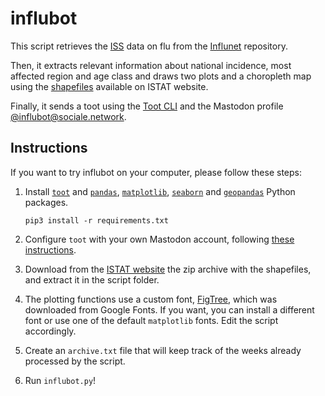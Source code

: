 # influbot
This script retrieves the [ISS](https://www.epicentro.iss.it/influenza/influnet) data on flu from the [Influnet](https://github.com/fbranda/influnet) repository.

Then, it extracts relevant information about national incidence, most affected region and age class and draws two plots and a choropleth map using the [shapefiles](https://www.istat.it/it/archivio/222527) available on ISTAT website.

Finally, it sends a toot using the [Toot CLI](https://toot.readthedocs.io/) and the Mastodon profile [@influbot@sociale.network](https://sociale.network/@influbot).


## Instructions

If you want to try influbot on your computer, please follow these steps:

1. Install [`toot`](https://toot.readthedocs.io/en/latest/index.html) and [`pandas`](https://pandas.pydata.org/), [`matplotlib`](https://matplotlib.org/), [`seaborn`](https://seaborn.pydata.org/) and [`geopandas`](https://geopandas.org/en/stable/) Python packages.

    ```pip3 install -r requirements.txt```

2. Configure `toot` with your own Mastodon account, following [these instructions](https://toot.readthedocs.io/en/latest/usage.html#authentication).

3. Download from the [ISTAT website](https://www.istat.it/it/archivio/222527) the zip archive with the shapefiles, and extract it in the script folder.

4. The plotting functions use a custom font, [FigTree](https://fonts.google.com/specimen/Figtree), which was downloaded from Google Fonts. If you want, you can install a different font or use one of the default `matplotlib` fonts. Edit the script accordingly.

5. Create an `archive.txt` file that will keep track of the weeks already processed by the script.

5. Run `influbot.py`!
